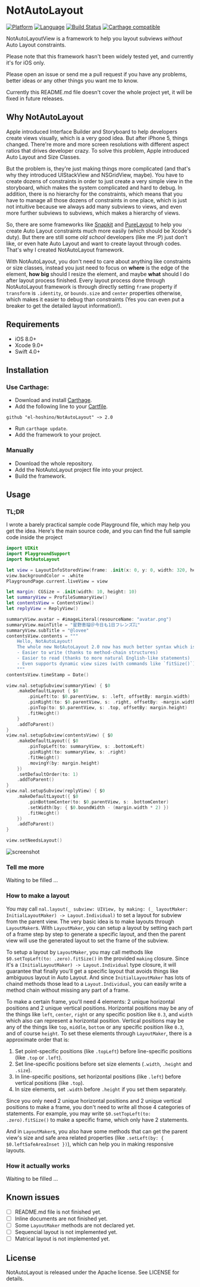 # NotAutoLayout
[![Platform](https://img.shields.io/badge/platform-ios-blue.svg?style=flat)](https://developer.apple.com/iphone/index.action)
[![Language](https://img.shields.io/badge/language-swift-brightgreen.svg?style=flat)](https://developer.apple.com/swift)
[![Build Status](https://www.bitrise.io/app/a650632c681bd908/status.svg?token=wwCZECU6zvtAwAfY2Jw5hQ&branch=master)](https://www.bitrise.io/app/a650632c681bd908)
[![Carthage compatible](https://img.shields.io/badge/Carthage-compatible-4BC51D.svg?style=flat)](https://github.com/Carthage/Carthage)

NotAutoLayoutView is a framework to help you layout subviews *without* Auto Layout constraints.

Please note that this framework hasn't been widely tested yet, and currently it's for iOS only.

Please open an issue or send me a pull request if you have any problems, better ideas or any other things you want me to know.

Currently this README.md file doesn't cover the whole project yet, it will be fixed in future releases.

## Why NotAutoLayout
Apple introduced Interface Builder and Storyboard to help developers create views visually, which is a very good idea. But after iPhone 5, things changed. There're more and more screen resolutions with different aspect ratios that drives developer crazy. To solve this problem, Apple introduced Auto Layout and Size Classes.

But the problem is, they're just making things more complicated (and that's why they introduced UIStackView and NSGridView, maybe). You have to create dozens of constraints in order to just create a very simple view in the storyboard, which makes the system complicated and hard to debug. In addition, there is no hierarchy for the constraints, which means that you have to manage all those dozens of constraints in one place, which is just not intuitive because we always add many subviews to views, and even more further subviews to subviews, which makes a hierarchy of views.

So, there are some frameworks like [Snapkit](https://github.com/SnapKit/SnapKit) and [PureLayout](https://github.com/PureLayout/PureLayout) to help you create Auto Layout constraints much more easily (which should be Xcode's duty). But there are still some *old school* developers (like me :P) just don't like, or even hate Auto Layout and want to create layout through codes. That's why I created NotAutoLayout framework.

With NotAutoLayout, you don't need to care about anything like constraints or size classes, instead you just need to focus on **where** is the edge of the element, **how big** should I resize the element, and maybe **what** should I do after layout process finished. Every layout process done through NotAutoLayout framework is through directly setting `frame` property if `transform` is `.identity`, or `bounds.size` and `center` properties otherwise, which makes it easier to debug than constraints (Yes you can even put a breaker to get the detailed layout information!).

## Requirements
- iOS 8.0+
- Xcode 9.0+
- Swift 4.0+

## Installation
### Use Carthage:
- Download and install [Carthage](https://github.com/Carthage/Carthage#installing-carthage).
- Add the following line to your [Cartfile](https://github.com/Carthage/Carthage/blob/master/Documentation/Artifacts.md#cartfile).
```
github "el-hoshino/NotAutoLayout" ~> 2.0
```
- Run `carthage update`.
- Add the framework to your project.

### Manually
- Download the whole repository.
- Add the NotAutoLayout project file into your project.
- Build the framework.

## Usage
### TL;DR
I wrote a barely practical sample code Playground file, which may help you get the idea. Here's the main source code, and you can find the full sample code inside the project
```swift
import UIKit
import PlaygroundSupport
import NotAutoLayout

let view = LayoutInfoStoredView(frame: .init(x: 0, y: 0, width: 320, height: 568))
view.backgroundColor = .white
PlaygroundPage.current.liveView = view

let margin: CGSize = .init(width: 10, height: 10)
let summaryView = ProfileSummaryView()
let contentsView = ContentsView()
let replyView = ReplyView()

summaryView.avatar = #imageLiteral(resourceName: "avatar.png")
summaryView.mainTitle = "星野恵瑠＠今日も1日フレンズ㌠"
summaryView.subTitle = "@lovee"
contentsView.contents = """
	Hello, NotAutoLayout!
	The whole new NotAutoLayout 2.0 now has much better syntax which is:
	- Easier to write (thanks to method-chain structures)
	- Easier to read (thanks to more natural English-like statements)
	- Even supports dynamic view sizes (with commands like `fitSize()`)!
	"""
contentsView.timeStamp = Date()

view.nal.setupSubview(summaryView) { $0
	.makeDefaultLayout { $0
		.pinLeft(to: $0.parentView, s: .left, offsetBy: margin.width)
		.pinRight(to: $0.parentView, s: .right, offsetBy: -margin.width)
		.pinTop(to: $0.parentView, s: .top, offsetBy: margin.height)
		.fitHeight()
	}
	.addToParent()
}
view.nal.setupSubview(contentsView) { $0
	.makeDefaultLayout({ $0
		.pinTopLeft(to: summaryView, s: .bottomLeft)
		.pinRight(to: summaryView, s: .right)
		.fitHeight()
		.movingY(by: margin.height)
	})
	.setDefaultOrder(to: 1)
	.addToParent()
}
view.nal.setupSubview(replyView) { $0
	.makeDefaultLayout({ $0
		.pinBottomCenter(to: $0.parentView, s: .bottomCenter)
		.setWidth(by: { $0.boundWidth - (margin.width * 2) })
		.fitHeight()
	})
	.addToParent()
}

view.setNeedsLayout()
```
![screenshot](README_Resource/PlaygroundSample.png)

### Tell me more
Waiting to be filled ...

### How to make a layout
You may call `nal.layout(_ subview: UIView, by making: (_ layoutMaker: InitialLayoutMaker) -> Layout.Individual)` to set a layout for subview from the parent view. The very basic idea is to make layouts through `LayoutMaker`s. With `LayoutMaker`, you can setup a layout by setting each part of a frame step by step to generate a specific layout, and then the parent view will use the generated layout to set the frame of the subview.

To setup a layout by `LayoutMaker`, you may call methods like `$0.setTopLeft(to: .zero).fitSize()` in the provided `making` closure. Since it's a `(InitialLayoutMaker) -> Layout.Individual` type closure, it will guarantee that finally you'll get a specific layout that avoids things like ambiguous layout in Auto Layout. And since `InitialLayoutMaker` has lots of chaind methods those lead to a `Layout.Individual`, you can easily write a method chain without missing any part of a frame.

To make a certain frame, you'll need 4 elements: 2 unique horizontal positions and 2 unique vertical positions. Horizontal positions may be any of the things like `left`, `center`, `right` or any specific position like `0.3`, and `width` which also can represent a horizontal position. Vertical positions may be any of the things like `top`, `middle`, `bottom` or any specific position like `0.3`, and of course `height`. To set these elements through `LayoutMaker`, there is a approximate order that is:
1. Set point-specific positions (like `.topLeft`) before line-specific positions (like `.top` or `.left`).
2. Set line-specific positions before set size elements (`.width`, `.height` and `.size`).
3. In line-specific positions, set horizontal positions (like `.left`) before vertical positions (like `.top`).
4. In size elements, set `.width` before `.height` if you set them separately.

Since you only need 2 unique horizontal positions and 2 unique vertical positions to make a frame, you don't need to write all those 4 categories of statements. For example, you may write `$0.setTopLeft(to: .zero).fitSize()` to make a specific frame, which only have 2 statements.

And in `LayoutMaker`s, you also have some methods that can get the parent view's size and safe area related properties (like `.setLeft(by: { $0.leftSafeAreaInset })`), which can help you in making responsive layouts.

### How it actually works
Waiting to be filled ...

## Known issues
- [ ] README.md file is not finished yet.
- [ ] Inline documents are not finished yet.
- [ ] Some `LayoutMaker` methods are not declared yet.
- [ ] Sequencial layout is not implemented yet.
- [ ] Matrical layout is not implemented yet.

## License
NotAutoLayout is released under the Apache license. See LICENSE for details.